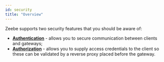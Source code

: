```yaml
---
id: security
title: "Overview"
---
```


Zeebe supports two security features that you should be aware of:
* **[Authentication](../authentication)** - allows you to secure communication between clients and gateways;
* **[Authorization](../authorization)** - allows you to supply access credentials to the client so these can be validated by a reverse proxy placed before the gateway.
